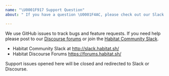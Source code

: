 ```yaml
---
name: "\U0001F917 Support Question"
about: " If you have a question \U0001F4AC, please check out our Slack or Forums! "

---
```


We use GitHub issues to track bugs and feature requests. If you need help please post to our [Discourse forums](https://forums.habitat.sh) or join the [Habitat Community Slack](http://slack.habitat.sh/).

 * Habitat Community Slack at http://slack.habitat.sh/
 * Habitat Discourse Forums https://forums.habitat.sh/

 Support issues opened here will be closed and redirected to Slack or Discourse.
